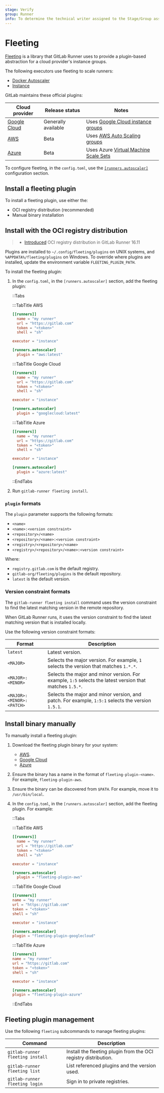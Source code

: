 ```yaml
---
stage: Verify
group: Runner
info: To determine the technical writer assigned to the Stage/Group associated with this page, see https://handbook.gitlab.com/handbook/product/ux/technical-writing/#assignments
---
```


# Fleeting

[Fleeting](https://gitlab.com/gitlab-org/fleeting/fleeting) is a library that GitLab Runner uses to provide a plugin-based abstraction for a cloud provider's instance groups.

The following executors use fleeting to scale runners:

- [Docker Autoscaler](../executors/docker_autoscaler.md)
- [Instance](../executors/instance.md)

GitLab maintains these official plugins:

| Cloud provider                                                             | Release status      | Notes |
|----------------------------------------------------------------------------|---------------------|-------|
| [Google Cloud](https://gitlab.com/gitlab-org/fleeting/plugins/googlecloud) | Generally available | Uses [Google Cloud instance groups](https://cloud.google.com/compute/docs/instance-groups) |
| [AWS](https://gitlab.com/gitlab-org/fleeting/plugins/aws)                  | Beta                | Uses [AWS Auto Scaling groups](https://docs.aws.amazon.com/autoscaling/ec2/userguide/auto-scaling-groups.html) |
| [Azure](https://gitlab.com/gitlab-org/fleeting/plugins/azure)              | Beta                | Uses Azure [Virtual Machine Scale Sets](https://learn.microsoft.com/en-us/azure/virtual-machine-scale-sets/overview) |

To configure fleeting, in the `config.toml`, use the [`[runners.autoscaler]`](../configuration/advanced-configuration.md#the-runnersautoscaler-section)
configuration section.

## Install a fleeting plugin

To install a fleeting plugin, use either the:

- OCI registry distribution (recommended)
- Manual binary installation

## Install with the OCI registry distribution

> - [Introduced](https://gitlab.com/gitlab-org/gitlab-runner/-/merge_requests/4690) OCI registry distribution in GitLab Runner 16.11

Plugins are installed to `~/.config/fleeting/plugins` on UNIX systems, and `%APPDATA%/fleeting/plugins` on Windows. To override
where plugins are installed, update the environment variable `FLEETING_PLUGIN_PATH`.

To install the fleeting plugin:

1. In the `config.toml`, in the `[runners.autoscaler]` section, add the fleeting plugin:

   ::Tabs

   :::TabTitle AWS

   ```toml
   [[runners]]
     name = "my runner"
     url = "https://gitlab.com"
     token = "<token>"
     shell = "sh"

   executor = "instance"

   [runners.autoscaler]
     plugin = "aws:latest"
   ```

   :::TabTitle Google Cloud

   ```toml
   [[runners]]
     name = "my runner"
     url = "https://gitlab.com"
     token = "<token>"
     shell = "sh"

   executor = "instance"

   [runners.autoscaler]
     plugin = "googlecloud:latest"
   ```

   :::TabTitle Azure

   ```toml
   [[runners]]
     name = "my runner"
     url = "https://gitlab.com"
     token = "<token>"
     shell = "sh"

   executor = "instance"

   [runners.autoscaler]
     plugin = "azure:latest"
   ```

   ::EndTabs

1. Run `gitlab-runner fleeting install`.

### `plugin` formats

The `plugin` parameter supports the following formats:

- `<name>`
- `<name>:<version constraint>`
- `<repository>/<name>`
- `<repository>/<name>:<version constraint>`
- `<registry>/<repository>/<name>`
- `<registry>/<repository>/<name>:<version constraint>`

Where:

- `registry.gitlab.com` is the default registry.
- `gitlab-org/fleeting/plugins` is the default repository.
- `latest` is the default version.

### Version constraint formats

The `gitlab-runner fleeting install` command uses the version constraint to find the latest matching
version in the remote repository.

When GitLab Runner runs, it uses the version constraint to find the latest matching version that is installed locally.

Use the following version constraint formats:

| Format                    | Description                                                                                               |
|---------------------------|-----------------------------------------------------------------------------------------------------------|
| `latest`                  | Latest version.                                                                                            |
| `<MAJOR>`                 | Selects the major version. For example, `1` selects the version that matches `1.*.*`.                     |
| `<MAJOR>:<MINOR>`         | Selects the major and minor version. For example, `1:5` selects the latest version that matches `1.5.*`. |
| `<MAJOR>:<MINOR>:<PATCH>` | Selects the major and minor version, and patch. For example, `1:5:1` selects the version `1.5.1`.         |

## Install binary manually

To manually install a fleeting plugin:

1. Download the fleeting plugin binary for your system:
   - [AWS](https://gitlab.com/gitlab-org/fleeting/plugins/aws/-/releases).
   - [Google Cloud](https://gitlab.com/gitlab-org/fleeting/plugins/googlecloud/-/releases)
   - [Azure](https://gitlab.com/gitlab-org/fleeting/plugins/azure/-/releases)
1. Ensure the binary has a name in the format of `fleeting-plugin-<name>`. For example, `fleeting-plugin-aws`.
1. Ensure the binary can be discovered from `$PATH`. For example, move it to `/usr/bin/local`.
1. In the `config.toml`, in the `[runners.autoscaler]` section, add the fleeting plugin. For example:

   ::Tabs

   :::TabTitle AWS

   ```toml
   [[runners]]
     name = "my runner"
     url = "https://gitlab.com"
     token = "<token>"
     shell = "sh"

   executor = "instance"

   [runners.autoscaler]
     plugin = "fleeting-plugin-aws"
    ```

   :::TabTitle Google Cloud

      ```toml
   [[runners]]
     name = "my runner"
     url = "https://gitlab.com"
     token = "<token>"
     shell = "sh"

   executor = "instance"

   [runners.autoscaler]
     plugin = "fleeting-plugin-googlecloud"
    ```

   :::TabTitle Azure

     ```toml
   [[runners]]
     name = "my runner"
     url = "https://gitlab.com"
     token = "<token>"
     shell = "sh"

   executor = "instance"

   [runners.autoscaler]
     plugin = "fleeting-plugin-azure"
    ```

   ::EndTabs

## Fleeting plugin management

Use the following `fleeting` subcommands to manage fleeting plugins:

| Command                          | Description                                                     |
|----------------------------------|-----------------------------------------------------------------|
| `gitlab-runner fleeting install` | Install the fleeting plugin from the OCI registry distribution. |
| `gitlab-runner fleeting list`    | List referenced plugins and the version used.                   |
| `gitlab-runner fleeting login`   | Sign in to private registries.                                  |
